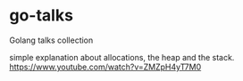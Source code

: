 # go-talks
Golang talks collection


simple explanation about allocations, the heap and the stack.
https://www.youtube.com/watch?v=ZMZpH4yT7M0
